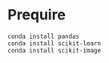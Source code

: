 # Prequire

```shell script
conda install pandas
conda install scikit-learn
conda install scikit-image
```